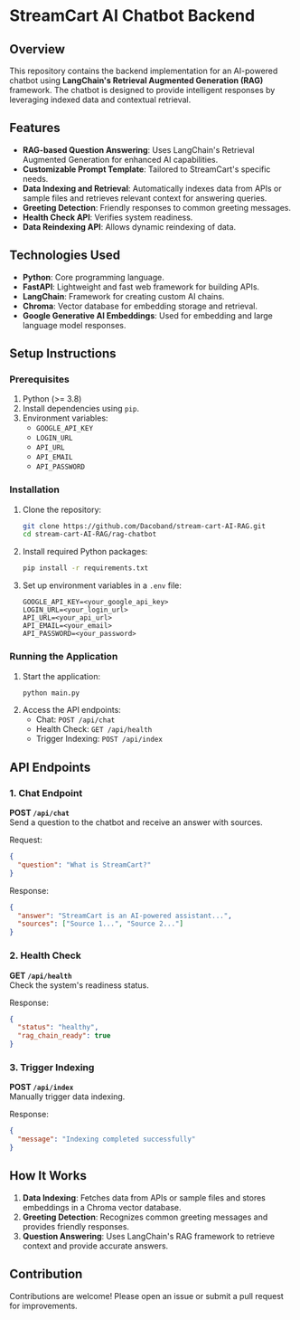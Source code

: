 
# StreamCart AI Chatbot Backend

## Overview
This repository contains the backend implementation for an AI-powered chatbot using **LangChain's Retrieval Augmented Generation (RAG)** framework. The chatbot is designed to provide intelligent responses by leveraging indexed data and contextual retrieval.

## Features
- **RAG-based Question Answering**: Uses LangChain's Retrieval Augmented Generation for enhanced AI capabilities.
- **Customizable Prompt Template**: Tailored to StreamCart's specific needs.
- **Data Indexing and Retrieval**: Automatically indexes data from APIs or sample files and retrieves relevant context for answering queries.
- **Greeting Detection**: Friendly responses to common greeting messages.
- **Health Check API**: Verifies system readiness.
- **Data Reindexing API**: Allows dynamic reindexing of data.

## Technologies Used
- **Python**: Core programming language.
- **FastAPI**: Lightweight and fast web framework for building APIs.
- **LangChain**: Framework for creating custom AI chains.
- **Chroma**: Vector database for embedding storage and retrieval.
- **Google Generative AI Embeddings**: Used for embedding and large language model responses.

## Setup Instructions

### Prerequisites
1. Python (>= 3.8)
2. Install dependencies using `pip`.
3. Environment variables:
   - `GOOGLE_API_KEY`
   - `LOGIN_URL`
   - `API_URL`
   - `API_EMAIL`
   - `API_PASSWORD`

### Installation
1. Clone the repository:
   ```bash
   git clone https://github.com/Dacoband/stream-cart-AI-RAG.git
   cd stream-cart-AI-RAG/rag-chatbot
   ```
2. Install required Python packages:
   ```bash
   pip install -r requirements.txt
   ```
3. Set up environment variables in a `.env` file:
   ```env
   GOOGLE_API_KEY=<your_google_api_key>
   LOGIN_URL=<your_login_url>
   API_URL=<your_api_url>
   API_EMAIL=<your_email>
   API_PASSWORD=<your_password>
   ```

### Running the Application
1. Start the application:
   ```bash
   python main.py
   ```
2. Access the API endpoints:
   - Chat: `POST /api/chat`
   - Health Check: `GET /api/health`
   - Trigger Indexing: `POST /api/index`

## API Endpoints

### 1. Chat Endpoint
**POST `/api/chat`**  
Send a question to the chatbot and receive an answer with sources.

Request:
```json
{
  "question": "What is StreamCart?"
}
```

Response:
```json
{
  "answer": "StreamCart is an AI-powered assistant...",
  "sources": ["Source 1...", "Source 2..."]
}
```

### 2. Health Check
**GET `/api/health`**  
Check the system's readiness status.

Response:
```json
{
  "status": "healthy",
  "rag_chain_ready": true
}
```

### 3. Trigger Indexing
**POST `/api/index`**  
Manually trigger data indexing.

Response:
```json
{
  "message": "Indexing completed successfully"
}
```

## How It Works
1. **Data Indexing**: Fetches data from APIs or sample files and stores embeddings in a Chroma vector database.
2. **Greeting Detection**: Recognizes common greeting messages and provides friendly responses.
3. **Question Answering**: Uses LangChain's RAG framework to retrieve context and provide accurate answers.

## Contribution
Contributions are welcome! Please open an issue or submit a pull request for improvements.


